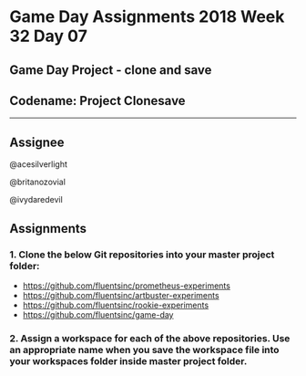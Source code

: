 # **Game Day Assignments 2018 Week 32 Day 07**

## Game Day Project - clone and save

## **Codename:** Project Clonesave

___

## **Assignee** 

@acesilverlight

@britanozovial

@ivydaredevil

## **Assignments**

### 1. Clone the below Git repositories into your master project folder: 

- https://github.com/fluentsinc/prometheus-experiments
- https://github.com/fluentsinc/artbuster-experiments
- https://github.com/fluentsinc/rookie-experiments
- https://github.com/fluentsinc/game-day

###  2. Assign a workspace for each of the above repositories. Use an appropriate name when you save the workspace file into your workspaces folder inside master project folder.  